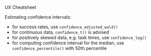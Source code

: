 UX Cheatsheet

Estimating confidence intervals:
- for success rates, use `confidence_adjusted_wald()`
- for continuous data, `confidence_t()` is advised
- for positively skewed data, e.g. task times, use `confidence_log()`
- for computing confidence interval for the median, use `confidence_percentile()` with 50th percentile
